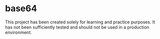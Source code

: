 # base64

This project has been created solely for learning and practice purposes. It has not been sufficiently tested and should not be used in a production environment.
